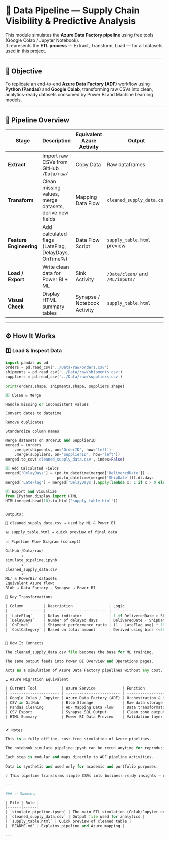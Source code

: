 # 🔄 Data Pipeline — Supply Chain Visibility & Predictive Analysis

This module simulates the **Azure Data Factory pipeline** using free tools (Google Colab / Jupyter Notebook).  
It represents the **ETL process** — Extract, Transform, Load — for all datasets used in this project.

---

## 🎯 Objective

To replicate an end-to-end **Azure Data Factory (ADF)** workflow using **Python (Pandas)** and **Google Colab**, transforming raw CSVs into clean, analytics-ready datasets consumed by Power BI and Machine Learning models.

---

## 🧱 Pipeline Overview

| Stage | Description | Equivalent Azure Activity | Output |
|--------|-------------|----------------------------|---------|
| **Extract** | Import raw CSVs from GitHub `/Data/raw/` | Copy Data | Raw dataframes |
| **Transform** | Clean missing values, merge datasets, derive new fields | Mapping Data Flow | `cleaned_supply_data.csv` |
| **Feature Engineering** | Add calculated flags (LateFlag, DelayDays, OnTime%) | Data Flow Script | `supply_table.html` preview |
| **Load / Export** | Write clean data for Power BI + ML | Sink Activity | `/Data/clean/` and `/ML/inputs/` |
| **Visual Check** | Display HTML summary tables | Synapse / Notebook Activity | `supply_table.html` |

---

## ⚙️ How It Works

### 1️⃣ Load & Inspect Data
```python
import pandas as pd
orders = pd.read_csv('../Data/raw/orders.csv')
shipments = pd.read_csv('../Data/raw/shipments.csv')
suppliers = pd.read_csv('../Data/raw/suppliers.csv')

print(orders.shape, shipments.shape, suppliers.shape)

2️⃣ Clean & Merge

Handle missing or inconsistent values

Convert dates to datetime

Remove duplicates

Standardize column names

Merge datasets on OrderID and SupplierID
merged = (orders
    .merge(shipments, on='OrderID', how='left')
    .merge(suppliers, on='SupplierID', how='left'))
merged.to_csv('cleaned_supply_data.csv', index=False)

3️⃣ Add Calculated Fields
merged['DelayDays'] = (pd.to_datetime(merged['DeliveredDate']) - 
                       pd.to_datetime(merged['ShipDate'])).dt.days
merged['LateFlag'] = merged['DelayDays'].apply(lambda x: 1 if x > 0 else 0)

4️⃣ Export and Visualize
from IPython.display import HTML
HTML(merged.head(10).to_html('supply_table.html'))


Outputs:

🧾 cleaned_supply_data.csv → used by ML & Power BI

📊 supply_table.html → quick preview of final data

📈 Pipeline Flow Diagram (concept)

GitHub /Data/raw/
       ↓
simulate_pipeline.ipynb
       ↓
cleaned_supply_data.csv
       ↓
ML/ & PowerBi/ datasets
Equivalent Azure flow:
Blob → Data Factory → Synapse → Power BI

🧩 Key Transformations

| Column         | Description                | Logic                                 |
| -------------- | -------------------------- | ------------------------------------- |
| `LateFlag`     | Delay indicator            | 1 if DeliveredDate > ShipDate else 0  |
| `DelayDays`    | Number of delayed days     | DeliveredDate - ShipDate              |
| `OnTime%`      | Shipment performance ratio | (1 - LateFlag avg) * 100              |
| `CostCategory` | Based on total amount      | Derived using bins (<500 = Low, etc.) |


🧠 How It Connects

The cleaned_supply_data.csv file becomes the base for ML training.

The same output feeds into Power BI Overview and Operations pages.

Acts as a simulation of Azure Data Factory pipelines without any cost.

☁️ Azure Migration Equivalent

| Current Tool           | Azure Service            | Function                       |
| ---------------------- | ------------------------ | ------------------------------ |
| Google Colab / Jupyter | Azure Data Factory (ADF) | Orchestration & transformation |
| CSV in GitHub          | Blob Storage             | Raw data storage               |
| Pandas Cleaning        | ADF Mapping Data Flow    | Data transformation            |
| CSV Export             | Synapse SQL Output       | Clean zone output              |
| HTML Summary           | Power BI Data Preview    | Validation layer               |


🪶 Notes

This is a fully offline, cost-free simulation of Azure pipelines.

The notebook simulate_pipeline.ipynb can be rerun anytime for reproducibility.

Each step is modular and maps directly to ADF pipeline activities.

Data is synthetic and used only for academic and portfolio purposes.

💡 This pipeline transforms simple CSVs into business-ready insights — mirroring how Azure Data Factory automates enterprise data flows.

---

### ✅ Summary

| File | Role |
|------|------|
| `simulate_pipeline.ipynb` | The main ETL simulation (Colab/Jupyter notebook) |
| `cleaned_supply_data.csv` | Output file used for analytics |
| `supply_table.html` | Quick preview of cleaned table |
| `README.md` | Explains pipeline and Azure mapping |

---
